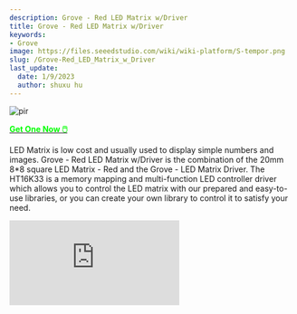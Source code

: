 ```yaml
---
description: Grove - Red LED Matrix w/Driver
title: Grove - Red LED Matrix w/Driver
keywords:
- Grove
image: https://files.seeedstudio.com/wiki/wiki-platform/S-tempor.png
slug: /Grove-Red_LED_Matrix_w_Driver
last_update:
  date: 1/9/2023
  author: shuxu hu
---
```


<p style={{textAlign: 'center'}}><img src="https://files.seeedstudio.com/wiki/Grove-LED_Matrix_Driver-HT16K33/img/main2.jpg" alt="pir" width={600} height="auto" /></p>

<div class="get_one_now_container" style={{textAlign: 'center'}}>
    		<a class="get_one_now_item" href="https://www.seeedstudio.com/Grove-Red-LED-Matrix-w-Driver.html"> 
            <strong><span><font color={'FFFFFF'} size={"4"}> Get One Now 🖱️</font></span></strong>
    		</a>
		</div>

LED Matrix is low cost and usually used to display simple numbers and images. Grove - Red LED Matrix w/Driver is the combination of the 20mm  8*8 square LED Matrix - Red and the Grove - LED Matrix Driver. The HT16K33 is a memory mapping and multi-function LED controller driver which allows you to control the LED matrix with our prepared and easy-to-use libraries, or you can create your own library to control it to satisfy your need. 

<iframe width={800} height={450} src="https://www.youtube.com/embed/i9hnRPuCx-Q" frameBorder={0} allow="accelerometer; autoplay; encrypted-media; gyroscope; picture-in-picture" allowFullScreen />


## Version

| Product Version  | Changes                                                                                               | Released Date |
|------------------|-------------------------------------------------------------------------------------------------------|---------------|
| Grove - Red LED Matrix w/Driver | Initial                                                                                               | Sep 2018      |

## Feature 

- Integrated RC oscillator
- R/W address auto increment
- Max. 8 x 8 patterns
- I^2^C-bus interface


##Specification

|Item|Value|
|---|---|
|Supply Voltage|3.3V / 5V|
|LED Matrix Dot NO.|8 * 8|
|Operating temperature|-40～85℃|
|Storage temperature|-50～125℃|
|Interface|I2C|
|I2C address|0x70(defult) 0x71~0x77(configurable)|
|Size|L: 40mm W: 40mm H: 21mm| 
|Weight|17.4g|
|Package size|L: 140mm W: 90mm H: 20mm|
|Gross Weight|24g|


:::note
         There are 8 possible I2C address of this grove, from 0x70 to 0x77. The defult I^2^C address is 0x77. You can change the I2C address by do some soldering as instructed in the below table. 
:::
|I^2^C address|Connection|
|---|---|
|0x70|Disconnect: A0 A1 A2|
|0x71|Disconnect: A1 A2, Connect: A0|
|0x72|Disconnect: A0 A2, Connect: A1|
|0x73|Disconnect: A2, Connect: A1 A0|
|0x74|Disconnect: A0 A1, Connect: A2|
|0x75|Disconnect: A1, Connect: A0 A2|
|0x76|Disconnect: A0, Connect: A1 A2|
|0x77|Connect: A0 A1 A2|

For example, if I want to change the address to 0x73, I need to connect pad A1,A0 and disconnect pad A2. Then I will get address 0b01110011, that is 0x73.

<!-- ![](https://files.seeedstudio.com/wiki/Grove-LED_Matrix_Driver-HT16K33/img/0x73.png) -->
  <p style={{textAlign: 'center'}}><img src="https://files.seeedstudio.com/wiki/Grove-LED_Matrix_Driver-HT16K33/img/0x73.png" alt="pir" width={600} height="auto" /></p>


## Typical applications

- Industrial control indicators
- Digital clocks, thermometers, counters, multimeters 
- Combo sets
- VCR sets
- Instrumentation readouts
- Other consumer applications
- LED Displays


## Hardware Overview

### Pin Out

<!-- ![](https://files.seeedstudio.com/wiki/Grove-LED_Matrix_Driver-HT16K33/img/pinout.jpg) -->
  <p style={{textAlign: 'center'}}><img src="https://files.seeedstudio.com/wiki/Grove-LED_Matrix_Driver-HT16K33/img/pinout.jpg" alt="pir" width={600} height="auto" /></p>

## Platforms Supported

<!-- | Arduino                                                                                             | Raspberry Pi                                                                                             |                                                                                                 |                                                                                                          |                                                                                                    |
|-----------------------------------------------------------------------------------------------------|----------------------------------------------------------------------------------------------------------|-------------------------------------------------------------------------------------------------|---------------------------------------------------------------------------------------------------|----------------------------------------------------------------------------------------------------|
| ![](https://files.seeedstudio.com/wiki/wiki_english/docs/images/arduino_logo.jpg) | ![](https://files.seeedstudio.com/wiki/wiki_english/docs/images/raspberry_pi_logo_n.jpg) | ![](https://files.seeedstudio.com/wiki/wiki_english/docs/images/bbg_logo_n.jpg) | ![](https://files.seeedstudio.com/wiki/wiki_english/docs/images/wio_logo_n.jpg) | ![](https://files.seeedstudio.com/wiki/wiki_english/docs/images/linkit_logo_n.jpg) | -->
|Arduino|Raspberry Pi|
|---|---|
|<p><img src="https://files.seeedstudio.com/wiki/wiki_english/docs/images/arduino_logo.jpg" alt="pir" width={200} height="auto" /></p>|<p><img src="https://files.seeedstudio.com/wiki/wiki_english/docs/images/raspberry_pi_logo_n.jpg" alt="pir" width={200} height="auto" /></p>|


## Getting Started


### Play With Arduino

**Materials required**


| Seeeduino V4.2 | Base Shield|Grove - Red LED Matrix w/Driver| 
|--------------|-------------|-----------------|
|<p><img src="https://files.seeedstudio.com/wiki/wiki_english/docs/images/seeeduino_v4.2.jpg" alt="pir" width={600} height="auto" /></p>|<p><img src="https://files.seeedstudio.com/wiki/wiki_english/docs/images/base_shield.jpg" alt="pir" width={600} height="auto" /></p>|<p><img src="https://files.seeedstudio.com/wiki/Grove-LED_Matrix_Driver-HT16K33/img/thumbnail2.jpg" alt="pir" width={600} height="auto" /></p>|
|[Get ONE Now](https://www.seeedstudio.com/Seeeduino-V4.2-p-2517.html)|[Get ONE Now](https://www.seeedstudio.com/Base-Shield-V2-p-1378.html)|[Get ONE Now](https://www.seeedstudio.com/Grove-Red-LED-Matrix-w/Driver.html)|


:::note
    **1.** Please plug the USB cable gently, otherwise you may damage the port. Please use the USB cable with 4 wires inside, the 2 wires cable can't transfer data. If you are not sure about the wire you have, you can click [here](https://www.seeedstudio.com/Micro-USB-Cable-48cm-p-1475.html) to buy 
    
    **2.** Each Grove module comes with a Grove cable when you buy. In case you lose the Grove cable, you can click [here](https://www.seeedstudio.com/Grove-Universal-4-Pin-Buckled-20cm-Cable-%285-PCs-pack%29-p-936.html) to buy.
:::

- **Step 1.** Connect the Grove - Red LED Matrix w/Driver to port **I^2^C** of Grove-Base Shield.

- **Step 2.** Plug Grove - Base Shield into Seeeduino.

- **Step 3.** Connect Seeeduino to PC via a USB cable.

<!-- ![](https://files.seeedstudio.com/wiki/Grove-LED_Matrix_Driver-HT16K33/img/with_ard.jpeg) -->
  <p style={{textAlign: 'center'}}><img src="https://files.seeedstudio.com/wiki/Grove-LED_Matrix_Driver-HT16K33/img/with_ard.jpeg" alt="pir" width={600} height="auto" /></p>


#### Software

:::note
        If this is the first time you work with Arduino, we strongly recommend you to see [Getting Started with Arduino](https://wiki.seeedstudio.com/Getting_Started_with_Arduino/) before the start.
:::

- **Step 1.** Download the [Grove_LED_Matrix_Driver_HT16K33](https://github.com/Seeed-Studio/Grove_LED_Matrix_Driver_HT16K33.git) Library from Github.

- **Step 2.** Refer to [How to install library](https://wiki.seeedstudio.com/How_to_install_Arduino_Library) to install library for Arduino.

- **Step 3.** Restart the Arduino IDE. Open the example, you can open it in the following three ways：
    1. Open it directly in the Arduino IDE via the path: **File --> Examples -->Grove - LED Matrix Driver(HT16K33 with 8*8 LED Matrix) --> display_bars**. 
    <!-- ![](https://files.seeedstudio.com/wiki/Grove-LED_Matrix_Driver-HT16K33/img/ard1.jpg) -->
      <p style={{textAlign: 'center'}}><img src="https://files.seeedstudio.com/wiki/Grove-LED_Matrix_Driver-HT16K33/img/ard1.jpg" alt="pir" width={600} height="auto" /></p>

    2. Open it in your computer by click the **basic_demo.ino** which you can find in the folder **XXXX\Arduino\libraries\Grove_LED_Matrix_Driver_HT16K33⁩\examples\display_bars⁩\display_bars⁩.ino**, **XXXX** is the location you installed the Arduino IDE.
    <!-- ![](https://files.seeedstudio.com/wiki/Grove-LED_Matrix_Driver-HT16K33/img/ard2.png) -->
      <p style={{textAlign: 'center'}}><img src="https://files.seeedstudio.com/wiki/Grove-LED_Matrix_Driver-HT16K33/img/ard2.png" alt="pir" width={600} height="auto" /></p>

    3. Or, you can just click the icon 
    <!-- ![](https://files.seeedstudio.com/wiki/wiki_english/docs/images/copy.jpg) -->
      <p style={{textAlign: 'center'}}><img src="https://files.seeedstudio.com/wiki/wiki_english/docs/images/copy.jpg" alt="pir" width={50} height="auto" /></p>

     in upper right corner of the code block to copy the following code into a new sketch in the Arduino IDE.



```cpp


#include <Wire.h>
#include "Grove_LED_Matrix_Driver_HT16K33.h"


Matrix_8x8 matrix;

void setup()
{
    Wire.begin();
    matrix.init();
    matrix.setBrightness(0);
    matrix.setBlinkRate(BLINK_OFF);
}

void loop()
{
    for (int i=0;i<33;i++)
    {
        // The input range of writeBar is [0-32]
        matrix.writeBar(i);
        matrix.display();
        delay(150);
    }
}


```

:::note
        The library file may be updated. This code may not be applicable to the updated library file, so we recommend that you use the first two methods.
:::

:::success
		If everything goes well, you will be able to see various bars display on the LED matrix.
:::
If you would like to run other examples, you may do similar processes and be able to see different displays.



**DIY**

Are you willing to let the LED matrix to display the emoji? Now, it is your turn to design your own. Prepare yourself with the above-listed Hardware and Software requirements.

- **Step 1.** Use the online [LED Matrix Editor](http://xantorohara.github.io/led-matrix-editor/#) to edit and create animations for 8*8 LED matrices.

- **Step 2.** Select the LEDs color on the top right corner. In my case, I choose 'red' as I am using the Red LED Matrix.

- **Step 3.** Create your own design by simply click on the blank dot.

- **Step 4.** Copy the hex file generated according to your design. There are two ways you can do this:
    - copy the hex value in the hex box at the bottom left corner.
    - copy the corresponding code in the Arduino/C code section.

<!-- ![](https://files.seeedstudio.com/wiki/Grove-LED_Matrix_Driver-HT16K33/img/emoji.png) -->
  <p style={{textAlign: 'center'}}><img src="https://files.seeedstudio.com/wiki/Grove-LED_Matrix_Driver-HT16K33/img/emoji.png" alt="pir" width={600} height="auto" /></p>


- **Step 5.** Create the new '.ino' file under the same folder with other LED Matrix examples and copy below code.


```cpp

#include "Grove_LED_Matrix_Driver_HT16K33.h"
#include <Wire.h>

//put your own design hex group here.
const uint64_t Emoji[] = 
{
  0x3c4299a581a5423c,
  0x3c4281bd81a5423c,
  0x3c42a59981a5423c,
};

Matrix_8x8 matrix;


void setup() {
    Wire.begin();
    matrix.init();
    matrix.setBrightness(0);
    matrix.setBlinkRate(BLINK_OFF);
    /*************************************************************
    * Description
    *    Setting the blink rate of matrix
    * Parameter
    *    blink_type: BLINK_OFF, BLINK_2HZ, BLINK_1HZ
    * Return
    *    Null.
    *************************************************************/
}

void loop() {
  for (int i = 0;i < 3;i++)
    {
        matrix.writeOnePicture(Emoji[i]);
        /*************************************************************
        * Description
        *    Write a picture in display buffer.
        *    Call display() to show display buffer.
        * Parameter
        *    pic: A uint64_t type 8x8 matrix picture, you can make it at
        *         https://xantorohara.github.io/led-matrix-editor/#
        * Return
        *    Null.
        *************************************************************/
        matrix.display();
        /*************************************************************
        * Description
        *    Clear the display buffer.
        *    This function will display nothing on 8x8 Matrix after call display().
        * Parameter
        *    Null.
        * Return
        *    Null.
        *************************************************************/
        delay(500);
    }
}

```


- **Step 6.** Upload your project to your seeeduino.


:::success

         If everything goes well, your LED Matrix will display as below.
:::
<!-- ![](https://files.seeedstudio.com/wiki/Grove-LED_Matrix_Driver-HT16K33/img/display.gif) -->
  <p style={{textAlign: 'center'}}><img src="https://files.seeedstudio.com/wiki/Grove-LED_Matrix_Driver-HT16K33/img/display.gif" alt="pir" width={600} height="auto" /></p>


## Schematic Online Viewer


<div className="altium-ecad-viewer" data-project-src="https://files.seeedstudio.com/wiki/Grove-LED_Matrix_Driver-HT16K33/res/202002241_PCBA%3BGrove%20-%20LED%20Matrix%20Driver%20(HT16K33)_原理图.zip" style={{borderRadius: '0px 0px 4px 4px', height: 500, borderStyle: 'solid', borderWidth: 1, borderColor: 'rgb(241, 241, 241)', overflow: 'hidden', maxWidth: 1280, maxHeight: 700, boxSizing: 'border-box'}}>
</div>



## Resources

- **[Zip]** [Grove - LED Matrix Driver(HT16K33) Eagle Files](https://files.seeedstudio.com/wiki/Grove-LED_Matrix_Driver-HT16K33/res/202002241_PCBA%3BGrove%20-%20LED%20Matrix%20Driver%20(HT16K33)_原理图.zip)

- **[Zip]** [Grove_LED_Matrix_Driver_HT16K33 Software Library](https://github.com/Seeed-Studio/Grove_LED_Matrix_Driver_HT16K33/archive/master.zip)

- **[PDF]** [Datasheet HT16K33](https://files.seeedstudio.com/wiki/Grove-LED_Matrix_Driver-HT16K33/res/310040349%2C%20SMD%20IC%20Driver%3BSOP-28-物料规格书-1.pdf)




## Tech Support & Product Discussion

Thank you for choosing our products! We are here to provide you with different support to ensure that your experience with our products is as smooth as possible. We offer several communication channels to cater to different preferences and needs.

<div class="button_tech_support_container">
<a href="https://forum.seeedstudio.com/" class="button_forum"></a> 
<a href="https://www.seeedstudio.com/contacts" class="button_email"></a>
</div>

<div class="button_tech_support_container">
<a href="https://discord.gg/eWkprNDMU7" class="button_discord"></a> 
<a href="https://github.com/Seeed-Studio/wiki-documents/discussions/69" class="button_discussion"></a>
</div>
